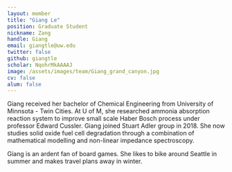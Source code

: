 ```yaml
---
layout: member
title: "Giang Le"
position: Graduate Student
nickname: Zang
handle: Giang
email: giangtle@uw.edu
twitter: false
github: giangtle
scholar: NqohrMkAAAAJ
image: /assets/images/team/Giang_grand_canyon.jpg
cv: false
alum: false
---
```

Giang received her bachelor of Chemical Engineering from University of Minnsota - Twin Cities. At U of M, she researched ammonia absorption reaction system to improve small scale 
Haber Bosch process under professor Edward Cussler. Giang joined Stuart Adler group in 2018. She now studies solid oxide fuel cell degradation through a combination of mathematical 
modelling and non-linear impedance spectroscopy.

Giang is an ardent fan of board games. She likes to bike around Seattle in summer and makes travel plans away in winter.
